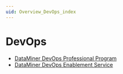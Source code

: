 ```yaml
---
uid: Overview_DevOps_index
---
```


# DevOps

- [DataMiner DevOps Professional Program](xref:DataMiner_Devops_Professionals)
- [DataMiner DevOps Enablement Service](xref:DataMiner_DevOps_Enablement)